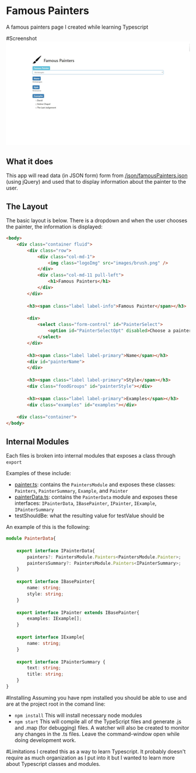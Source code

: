 # Famous Painters
A famous painters page I created while learning Typescript

#Screenshot
![FamousPainters](https://raw.githubusercontent.com/jarhoads/FamousPainters/master/docs/screenshot.jpg)

## What it does
This app will read data (in JSON form) form from [/json/famousPainters.json](https://github.com/jarhoads/FamousPainters/blob/master/src/json/famousPainters.json) (using jQuery) and used that to display
information about the painter to the user.

## The Layout
The basic layout is below. There is a dropdown and when the user chooses the painter, the information is displayed:
```html
<body>
    <div class="container fluid">
        <div class="row">
            <div class="col-md-1">
                <img class="logoImg" src="images/brush.png" />
            </div>
            <div class="col-md-11 pull-left">
                <h1>Famous Painters</h1>
            </div>
        </div>

        <h3><span class="label label-info">Famous Painter</span></h3>
        
        <div>
            <select class="form-control" id="PainterSelect">
                <option id="PainterSelectOpt" disabled>Choose a painter. . .</option>
            </select>
        </div>

        <h3><span class="label label-primary">Name</span></h3>
        <div id="painterName">
        </div>

        <h3><span class="label label-primary">Style</span></h3>
        <div class="foodGroups" id="painterStyle"></div>

        <h3><span class="label label-primary">Examples</span></h3>
        <div class="examples" id="examples"></div>

    <div class="container">
</body>
```
## Internal Modules
Each files is broken into internal modules that exposes a class through `export` 

Examples of these include:
- [painter.ts](https://github.com/jarhoads/FamousPainters/blob/master/src/scripts/painter.ts): contains the `PaintersModule` and exposes these classes:
 `Painters`, `PainterSummary`, `Example`, and `Painter`  
- [painterData.ts](https://github.com/jarhoads/FamousPainters/blob/master/src/scripts/painterData.ts): contains the `PainterData` module and exposes these interfaces:
 `IPainterData`, `IBasePainter`, `IPainter`, `IExample`, `IPainterSummary`        
- testShouldBe: what the resulting value for testValue should be

An example of this is the following:
```typescript
module PainterData{
    
    export interface IPainterData{
        painters?: PaintersModule.Painters<PaintersModule.Painter>;
        paintersSummary?: PaintersModule.Painters<IPainterSummary>;
    }
    
    export interface IBasePainter{
        name: string;
        style: string;
    }
    
    export interface IPainter extends IBasePainter{
        examples: IExample[];
    }

    export interface IExample{
        name: string;
    }

    export interface IPainterSummary {
        text: string;
        title: string;
    }
}
```
#Installing
Assuming you have npm installed you should be able to use and are at the project root in the comand line:
- `npm install`
This will install necessary node modules 
- `npm start`
This will compile all of the TypeScript files and generate .js and .map (for debugging) files. 
A watcher will also be created to monitor any changes in the .ts files. Leave the command-window open while doing development work.

#Limitations
I created this as a way to learn Typescript. It probably doesn't 
require as much organization as I put into it but I wanted to learn more about Typescript
classes and modules.